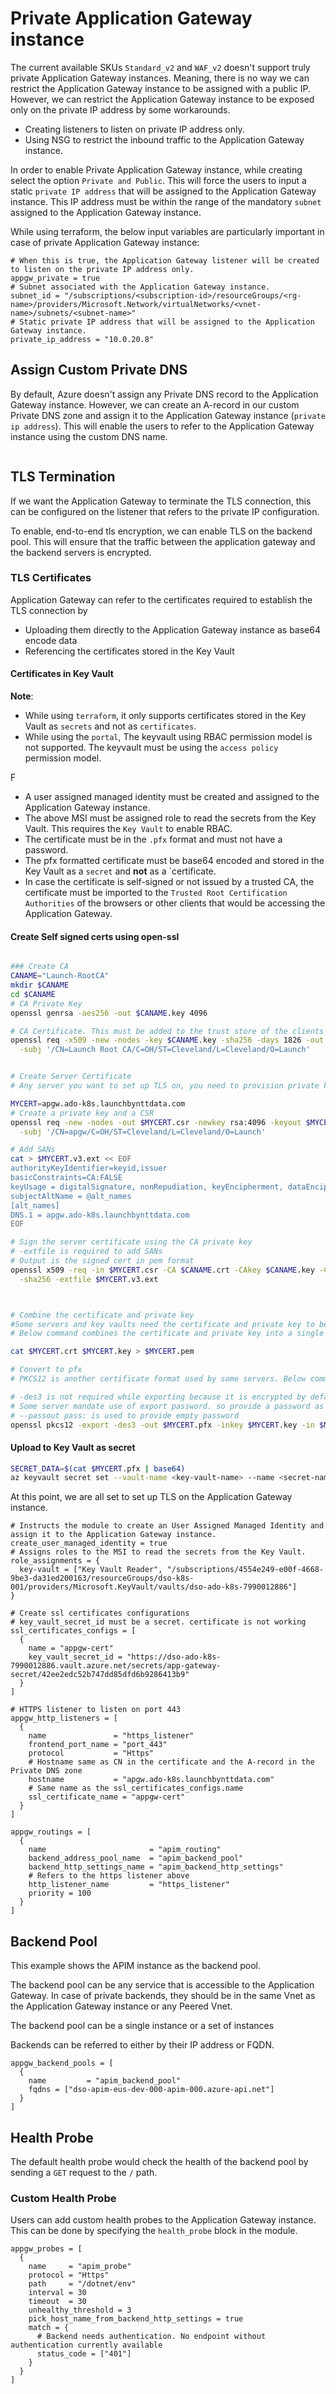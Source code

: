 # Private Application Gateway instance

The current available SKUs `Standard_v2` and `WAF_v2` doesn't support truly private Application Gateway instances. Meaning,
there is no way we can restrict the Application Gateway instance to be assigned with a public IP. However, we can restrict the
Application Gateway instance to be exposed only on the private IP address by some workarounds.
- Creating listeners to listen on private IP address only.
- Using NSG to restrict the inbound traffic to the Application Gateway instance.

In order to enable Private Application Gateway instance, while creating select the option `Private and Public`. This will force the
users to input a static `private IP address` that will be assigned to the Application Gateway instance. This IP address must be
within the range of the mandatory `subnet` assigned to the Application Gateway instance.


While using terraform, the below input variables are particularly important in case of private Application Gateway instance:

```hcl
# When this is true, the Application Gateway listener will be created to listen on the private IP address only.
appgw_private = true
# Subnet associated with the Application Gateway instance.
subnet_id = "/subscriptions/<subscription-id>/resourceGroups/<rg-name>/providers/Microsoft.Network/virtualNetworks/<vnet-name>/subnets/<subnet-name>"
# Static private IP address that will be assigned to the Application Gateway instance.
private_ip_address = "10.0.20.8"
```

## Assign Custom Private DNS

By default, Azure doesn't assign any Private DNS record to the Application Gateway instance. However, we can create an
A-record in our custom Private DNS zone and assign it to the Application Gateway instance (`private ip address`).
This will enable the users to refer to the Application Gateway instance using the custom DNS name.

```hcl

```

## TLS Termination
If we want the Application Gateway to terminate the TLS connection, this can be configured on the listener that refers to the
private IP configuration.

To enable, end-to-end tls encryption, we can enable TLS on the backend pool. This will ensure that the traffic between the
application gateway and the backend servers is encrypted.

### TLS Certificates
Application Gateway can refer to the certificates required to establish the TLS connection by
- Uploading them directly to the Application Gateway instance as base64 encode data
- Referencing the certificates stored in the Key Vault

#### Certificates in Key Vault

**Note**:
- While using `terraform`, it only supports certificates stored in the Key Vault as `secrets` and not as `certificates`.
- While using the `portal`, The keyvault using RBAC permission model is not supported. The keyvault must be using the `access policy` permission model.

F
- A user assigned managed identity must be created and assigned to the Application Gateway instance.
- The above MSI must be assigned role to read the secrets from the Key Vault. This requires the `Key Vault` to enable RBAC.
- The certificate must be in the `.pfx` format and must not have a password.
- The pfx formatted certificate must be base64 encoded and stored in the Key Vault as a `secret` and **not** as a `certificate.
- In case the certificate is self-signed or not issued by a trusted CA, the certificate must be imported to the
   `Trusted Root Certification Authorities` of the browsers or other clients that would be accessing the Application Gateway.

#### Create Self signed certs using open-ssl
```bash

### Create CA
CANAME="Launch-RootCA"
mkdir $CANAME
cd $CANAME
# CA Private Key
openssl genrsa -aes256 -out $CANAME.key 4096

# CA Certificate. This must be added to the trust store of the clients
openssl req -x509 -new -nodes -key $CANAME.key -sha256 -days 1826 -out $CANAME.crt \
  -subj '/CN=Launch Root CA/C=OH/ST=Cleveland/L=Cleveland/O=Launch'


# Create Server Certificate
# Any server you want to set up TLS on, you need to provision private key and CSR. The CSR is then signed by the CA.

MYCERT=apgw.ado-k8s.launchbynttdata.com
# Create a private key and a CSR
openssl req -new -nodes -out $MYCERT.csr -newkey rsa:4096 -keyout $MYCERT.key \
  -subj '/CN=apgw/C=OH/ST=Cleveland/L=Cleveland/O=Launch'

# Add SANs
cat > $MYCERT.v3.ext << EOF
authorityKeyIdentifier=keyid,issuer
basicConstraints=CA:FALSE
keyUsage = digitalSignature, nonRepudiation, keyEncipherment, dataEncipherment
subjectAltName = @alt_names
[alt_names]
DNS.1 = apgw.ado-k8s.launchbynttdata.com
EOF

# Sign the server certificate using the CA private key
# -extfile is required to add SANs
# Output is the signed cert in pem format
openssl x509 -req -in $MYCERT.csr -CA $CANAME.crt -CAkey $CANAME.key -CAcreateserial -out $MYCERT.crt -days 730 \
  -sha256 -extfile $MYCERT.v3.ext



# Combine the certificate and private key
#Some servers and key vaults need the certificate and private key to be in a single file.
# Below command combines the certificate and private key into a single file.

cat $MYCERT.crt $MYCERT.key > $MYCERT.pem

# Convert to pfx
# PKCS12 is another certificate format used by some servers. Below command converts the certificate and private key in PEM to pfx format.

# -des3 is not required while exporting because it is encrypted by default
# Some server mandate use of export password. so provide a password as `password`
# --passout pass: is used to provide empty password
openssl pkcs12 -export -des3 -out $MYCERT.pfx -inkey $MYCERT.key -in $MYCERT.crt -certfile $CANAME.crt -passout pass:
```

#### Upload to Key Vault as secret
```bash
SECRET_DATA=$(cat $MYCERT.pfx | base64)
az keyvault secret set --vault-name <key-vault-name> --name <secret-name> --value $SECRET_DATA
```

At this point, we are all set to set up TLS on the Application Gateway instance.

```hcl
# Instructs the module to create an User Assigned Managed Identity and assign it to the Application Gateway instance.
create_user_managed_identity = true
# Assigns roles to the MSI to read the secrets from the Key Vault.
role_assignments = {
  key-vault = ["Key Vault Reader", "/subscriptions/4554e249-e00f-4668-9be3-da31ed200163/resourceGroups/dso-k8s-001/providers/Microsoft.KeyVault/vaults/dso-ado-k8s-7990012886"]
}

# Create ssl certificates configurations
# key_vault_secret_id must be a secret. certificate is not working
ssl_certificates_configs = [
  {
    name = "appgw-cert"
    key_vault_secret_id = "https://dso-ado-k8s-7990012886.vault.azure.net/secrets/app-gateway-secret/42ee2edc52b747dd85dfd6b9286413b9"
  }
]

# HTTPS listener to listen on port 443
appgw_http_listeners = [
  {
    name               = "https_listener"
    frontend_port_name = "port_443"
    protocol           = "Https"
    # Hostname same as CN in the certificate and the A-record in the Private DNS zone
    hostname           = "apgw.ado-k8s.launchbynttdata.com"
    # Same name as the ssl_certificates_configs.name
    ssl_certificate_name = "appgw-cert"
  }
]

appgw_routings = [
  {
    name                       = "apim_routing"
    backend_address_pool_name  = "apim_backend_pool"
    backend_http_settings_name = "apim_backend_http_settings"
    # Refers to the https listener above
    http_listener_name         = "https_listener"
    priority = 100
  }
]
```

## Backend Pool

This example shows the APIM instance as the backend pool.

The backend pool can be any service that is accessible to the Application Gateway.
In case of private backends, they should be in the same Vnet as the Application Gateway instance or any Peered Vnet.

The backend pool can be a single instance or a set of instances

Backends can be referred to either by their IP address or FQDN.

```hcl
appgw_backend_pools = [
  {
    name         = "apim_backend_pool"
    fqdns = ["dso-apim-eus-dev-000-apim-000.azure-api.net"]
  }
]
```

## Health Probe
The default health probe would check the health of the backend pool by sending a `GET` request to the `/` path.

### Custom Health Probe

Users can add custom health probes to the Application Gateway instance. This can be done by specifying the `health_probe` block in the module.

```hcl
appgw_probes = [
  {
    name     = "apim_probe"
    protocol = "Https"
    path     = "/dotnet/env"
    interval = 30
    timeout  = 30
    unhealthy_threshold = 3
    pick_host_name_from_backend_http_settings = true
    match = {
      # Backend needs authentication. No endpoint without authentication currently available
      status_code = ["401"]
    }
  }
]
```
